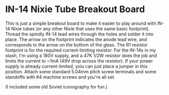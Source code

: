 # IN-14 Nixie Tube Breakout Board

This is just a simple breakout board to make it easier to play around with IN-14 Nixie tubes
(or any other Nixie that uses the same basic footprint).  Thread the spindly IN-14 lead wires
through the holes and solder it into place.  The arrow on the footprint indicates the anode
lead wire, and corresponds to the arrow on the bottom of the glass.  The R1 resistor footprint
is for the required current-limiting resistor.  For the IN-14s in my stash, I'm using a 180V
supply, and a 47K 1/2W resistor does the job and limits the current to ~1mA (49V drop across
the resistor).  If your power supply is already current-limited, yoiu can just place a jumper
in this position.  Attach some standard 5.04mm pitch screw terminals and some standoffs with #4
machine screws and you're all set.

(I included some old Soviet iconography for fun.)
